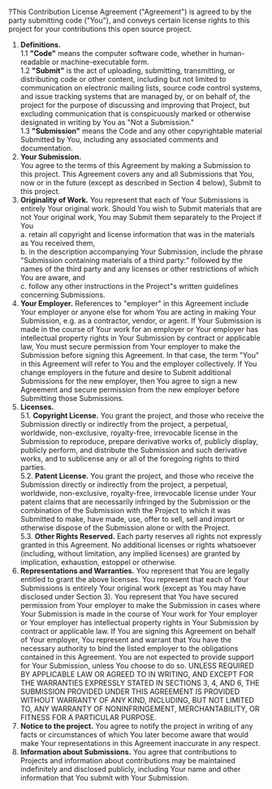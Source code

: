 ?This Contribution License Agreement ("Agreement") is agreed to by the party submitting code ("You"), and conveys certain license rights to this project for your contributions this open source project.   

1. **Definitions.**  
1.1 **"Code"** means the computer software code, whether in human-readable or machine-executable form.  
1.2 **"Submit"** is the act of uploading, submitting, transmitting, or distributing code or other content, including but not limited to communication on electronic mailing lists, source code control systems, and issue tracking systems that are managed by, or on behalf of, the project for the purpose of discussing and improving that Project, but excluding communication that is conspicuously marked or otherwise designated in writing by You as "Not a Submission."  
1.3 **"Submission"** means the Code and any other copyrightable material Submitted by You, including any associated comments and documentation.  
2. **Your Submission.**  
You agree to the terms of this Agreement by making a Submission to this project. This Agreement covers any and all Submissions that You, now or in the future (except as described in Section 4 below), Submit to this project.  
3. **Originality of Work.** You represent that each of Your Submissions is entirely Your original work. Should You wish to Submit materials that are not Your original work, You may Submit them separately to the Project if You   
a. retain all copyright and license information that was in the materials as You received them,   
b. in the description accompanying Your Submission, include the phrase "Submission containing materials of a third party:" followed by the names of the third party and any licenses or other restrictions of which You are aware, and   
c. follow any other instructions in the Project"s written guidelines concerning Submissions.  
4. **Your Employer.** References to "employer" in this Agreement include Your employer or anyone else for whom You are acting in making Your Submission, e.g. as a contractor, vendor, or agent. If Your Submission is made in the course of Your work for an employer or Your employer has intellectual property rights in Your Submission by contract or applicable law, You must secure permission from Your employer to make the Submission before signing this Agreement. In that case, the term "You" in this Agreement will refer to You and the employer collectively. If You change employers in the future and desire to Submit additional Submissions for the new employer, then You agree to sign a new Agreement and secure permission from the new employer before Submitting those Submissions.  
5. **Licenses.**  
5.1. **Copyright License.** You grant the project, and those who receive the Submission directly or indirectly from the project, a perpetual, worldwide, non-exclusive, royalty-free, irrevocable license in the Submission to reproduce, prepare derivative works of, publicly display, publicly perform, and distribute the Submission and such derivative works, and to sublicense any or all of the foregoing rights to third parties.  
5.2. **Patent License.** You grant the project, and those who receive the Submission directly or indirectly from the project, a perpetual, worldwide, non-exclusive, royalty-free, irrevocable license under Your patent claims that are necessarily infringed by the Submission or the combination of the Submission with the Project to which it was Submitted to make, have made, use, offer to sell, sell and import or otherwise dispose of the Submission alone or with the Project.  
5.3. **Other Rights Reserved.** Each party reserves all rights not expressly granted in this Agreement. No additional licenses or rights whatsoever (including, without limitation, any implied licenses) are granted by implication, exhaustion, estoppel or otherwise.  
6. **Representations and Warranties.** You represent that You are legally entitled to grant the above licenses. You represent that each of Your Submissions is entirely Your original work (except as You may have disclosed under Section 3). You represent that You have secured permission from Your employer to make the Submission in cases where Your Submission is made in the course of Your work for Your employer or Your employer has intellectual property rights in Your Submission by contract or applicable law. If You are signing this Agreement on behalf of Your employer, You represent and warrant that You have the necessary authority to bind the listed employer to the obligations contained in this Agreement. You are not expected to provide support for Your Submission, unless You choose to do so. UNLESS REQUIRED BY APPLICABLE LAW OR AGREED TO IN WRITING, AND EXCEPT FOR THE WARRANTIES EXPRESSLY STATED IN SECTIONS 3, 4, AND 6, THE SUBMISSION PROVIDED UNDER THIS AGREEMENT IS PROVIDED WITHOUT WARRANTY OF ANY KIND, INCLUDING, BUT NOT LIMITED TO, ANY WARRANTY OF NONINFRINGEMENT, MERCHANTABILITY, OR FITNESS FOR A PARTICULAR PURPOSE.  
7. **Notice to the project.** You agree to notify the project in writing of any facts or circumstances of which You later become aware that would make Your representations in this Agreement inaccurate in any respect.  
8. **Information about Submissions.** You agree that contributions to Projects and information about contributions may be maintained indefinitely and disclosed publicly, including Your name and other information that You submit with Your Submission.   
